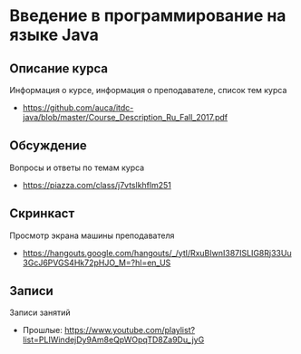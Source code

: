 # Введение в программирование на языке Java

## Описание курса

Информация о курсе, информация о преподавателе, список тем курса

* <https://github.com/auca/itdc-java/blob/master/Course_Description_Ru_Fall_2017.pdf>

## Обсуждение

Вопросы и ответы по темам курса

* <https://piazza.com/class/j7vtslkhflm251>

## Скринкаст

Просмотр экрана машины преподавателя

* <https://hangouts.google.com/hangouts/_/ytl/RxuBIwnI387ISLIG8Rj33Uu3GcJ6PVGS4Hk72pHJO_M=?hl=en_US>

## Записи

Записи занятий

* Прошлые: <https://www.youtube.com/playlist?list=PLIWindejDy9Am8eQpWOpqTD8Za9Du_jyG>
